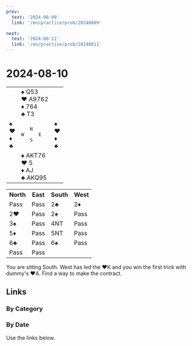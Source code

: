 ```yaml
---
prev:
  text: '2024-08-09'
  link: '/en/practice/prob/20240809'

next:
  text: '2024-08-11'
  link: '/en/practice/prob/20240811'
---
```


# 2024-08-10

<table class="deal">
	<tr>
		<td></td>
		<td>♠️ Q53<br>♥️ A9762<br>♦️ 764<br>♣️ T3</td>
		<td></td>
	</tr>
	<tr>
		<td>♠️ <br>♥️ <br>♦️ <br>♣️ </td>
		<td><pre>   N<br>W     E<br>   S</pre></td>
		<td>♠️ <br>♥️ <br>♦️ <br>♣️ </td>
	</tr>
	<tr>
		<td></td>
		<td>♠️ AKT76<br>♥️ 5<br>♦️ AJ<br>♣️ AKQ95</td>
		<td></td>
	</tr>
</table>

<table class="auction">
	<tr>
		<th>North</th>
		<th>East</th>
		<th>South</th>
		<th>West</th>
	</tr>
	<tr>
		<td>Pass</td>
		<td>Pass</td>
		<td>2♣️</td>
		<td>2♦️</td>
	</tr>
	<tr>
		<td>2♥️</td>
		<td>Pass</td>
		<td>2♠️</td>
		<td>Pass</td>
	</tr>
	<tr>
		<td>3♠️</td>
		<td>Pass</td>
		<td>4NT</td>
		<td>Pass</td>
	</tr>
	<tr>
		<td>5♦️</td>
		<td>Pass</td>
		<td>5NT</td>
		<td>Pass</td>
	</tr>
	<tr>
		<td>6♣️</td>
		<td>Pass</td>
		<td>6♠️</td>
		<td>Pass</td>
	</tr>
	<tr>
		<td>Pass</td>
		<td>Pass</td>
		<td></td>
		<td></td>
	</tr>
</table>

You are sitting South. West has led the ♥️K and you win the first trick with dummy's ♥️A. Find a way to make the contract.

## Links

[<Badge type="tip" text="Check Solution"/>](/en/learning/prob/20240810)

### By Category

[<Badge type="tip" text="<--"/>](/en/practice/prob/20240809)
[<Badge type="tip" text="Calendar"/>](/en/practice/calendar/202408)
[<Badge type="tip" text="-->"/>](/en/practice/prob/20240812)

### By Date

Use the links below.